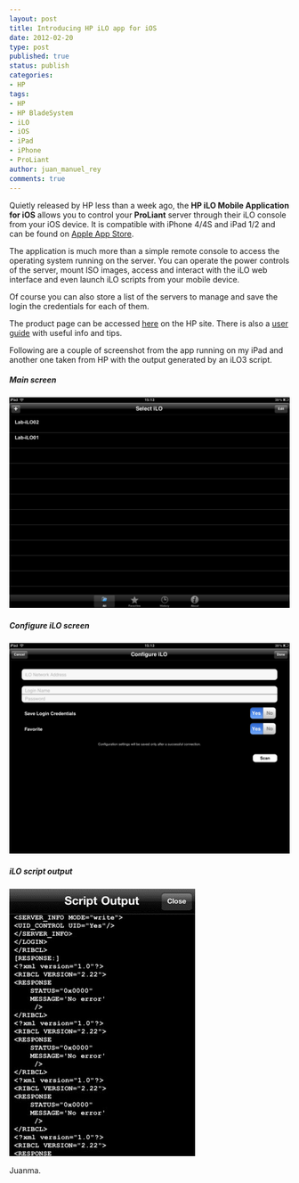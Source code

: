 ```yaml
---
layout: post
title: Introducing HP iLO app for iOS
date: 2012-02-20
type: post
published: true
status: publish
categories:
- HP
tags:
- HP
- HP BladeSystem
- iLO
- iOS
- iPad
- iPhone
- ProLiant
author: juan_manuel_rey
comments: true
---
```


Quietly released by HP less than a week ago, the **HP iLO Mobile Application for iOS** allows you to control your **ProLiant** server through their iLO console from your iOS device. It is compatible with iPhone 4/4S and iPad 1/2 and can be found on [Apple App Store](http://itunes.apple.com/mx/app/hp-ilo-mobile-toolbox/id497560256?mt=8).

The application is much more than a simple remote console to access the operating system running on the server. You can operate the power controls of the server, mount ISO images, access and interact with the iLO web interface and even launch iLO scripts from your mobile device.

Of course you can also store a list of the servers to manage and save the login the credentials for each of them.

The product page can be accessed [here](http://h18004.www1.hp.com/products/servers/management/ilo/mobile/index.html) on the HP site. There is also a [user guide](http://h20000.www2.hp.com/bc/docs/support/SupportManual/c03195498/c03195498.pdf) with useful info and tips.

Following are a couple of screenshot from the app running on my iPad and another one taken from HP with the output generated by an iLO3 script.

##### Main screen

[![](/images/ilo_app_main_screen.png "iLO App main screen")]({{site.url}}/images/ilo_app_main_screen.png)

##### Configure iLO screen

[![](/images/ilo_app_config_screen.png "iLO App configuration screen")]({{site.url}}/images/ilo_app_config_screen.png)

##### iLO script output

[![](/images/ilo3-script.jpg "iLO3 script output")]({{site.url}}/images/ilo3-script.jpg)

Juanma.

